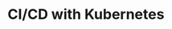 ---
  title: "CI/CD with Kubernetes"
  description: "This series will provide some detailed use cases around leveraging Kubernetes features for CI/CD. We will explore how Kuberenetes features will greatly enhance a distributed Jenkins CI/CD workflow running on a Kubernetes cluster."
---